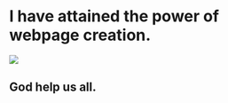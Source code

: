 <html>
<body>
<h1>I have attained the power of webpage creation.</h1>
<img src="https://i.imgur.com/cycYqdb.gif">
<br>
<h2>God help us all.</h2>
</body>
</html>
